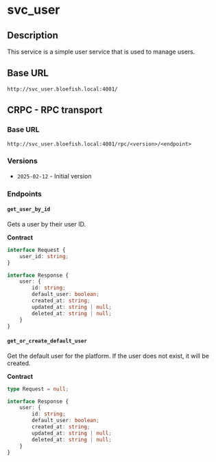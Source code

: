 # svc_user

## Description

This service is a simple user service that is used to manage users.

## Base URL

`http://svc_user.bloefish.local:4001/`

## CRPC - RPC transport

### Base URL

`http://svc_user.bloefish.local:4001/rpc/<version>/<endpoint>`

### Versions

- `2025-02-12` - Initial version

### Endpoints

#### `get_user_by_id`

Gets a user by their user ID.

**Contract**

```typescript
interface Request {
	user_id: string;
}

interface Response {
	user: {
		id: string;
		default_user: boolean;
		created_at: string;
		updated_at: string | null;
		deleted_at: string | null;
	}
}
```

#### `get_or_create_default_user`

Get the default user for the platform. If the user does not exist, it will be created.

**Contract**

```typescript
type Request = null;

interface Response {
	user: {
		id: string;
		default_user: boolean;
		created_at: string;
		updated_at: string | null;
		deleted_at: string | null;
	}
}
```
